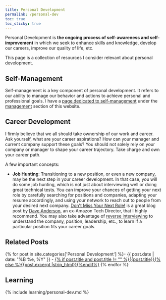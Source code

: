 ```yaml
---
title: Personal Development
permalink: /personal-dev
toc: true
toc_sticky: true
---
```


Personal Development is **the ongoing process of self-awareness and self-improvement** in which we seek to enhance skills and knowledge, develop our careers, improve our quality of life, etc.

This page is a collection of resources I consider relevant about personal development.

## Self-Management

Self-management is a key component of personal development. It refers to our ability to manage our behavior and actions to achieve personal and professional goals. I have a [page dedicated to self-management](/mgmt/self) under the [management](/mgmt) section of this website.

## Career Development

I firmly believe that we all should take ownership of our work and career. Ask yourself, what are your career aspirations? How can your manager and current company support these goals? You should not solely rely on your company or manager to shape your career trajectory. Take charge and own your career path.

A few important concepts:

- **Job Hunting**: Transitioning to a new position, or even a new company, may be the next step in your career development. In that case, you will do some job hunting, which is not just about interviewing well or doing great technical tests. You can improve your chances of getting your next role by carefully searching for positions and companies, adapting your resume accordingly, and using your network to reach out to people from your desired next company. [Don't Miss Your Next Role!](https://www.scarletink.com/using-your-brain-while-job-hunting/) is a great blog post by [Dave Anderson](https://www.linkedin.com/in/scarletink/), an ex-Amazon Tech Director, that I highly recommend. You may also take advantage of [reverse interviewing](https://github.com/viraptor/reverse-interview/tree/master) to understand the company, position, leadership, etc., to learn if a particular position fits your career goals.

## Related Posts

{% for post in site.categories['Personal Development'] %}- {{ post.date | date: "%B %e, %Y" }} - <a href="{{ site.baseurl }}{{ post.url }}">{% if post.title and post.title != "" %}{{post.title}}{% else %}{{post.excerpt |strip_html}}{%endif%}</a>
{% endfor %}

## Learning

{% include learning/personal-dev.md %}